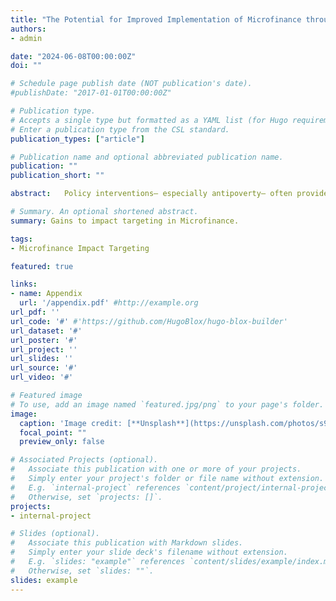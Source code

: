 ```yaml
---
title: "The Potential for Improved Implementation of Microfinance through AI-Driven Targeting"
authors:
- admin

date: "2024-06-08T00:00:00Z"
doi: ""

# Schedule page publish date (NOT publication's date).
#publishDate: "2017-01-01T00:00:00Z"

# Publication type.
# Accepts a single type but formatted as a YAML list (for Hugo requirements).
# Enter a publication type from the CSL standard.
publication_types: ["article"]

# Publication name and optional abbreviated publication name.
publication: ""
publication_short: ""

abstract:   Policy interventions– especially antipoverty– often provide social returns which are either disappointing in magnitude or cost-effectiveness. In many cases, the core of this issue may be attributed to treatment effect heterogeneity. That is, some program recipients exhibit high marginal benefit per-dollar of program cost while others are perhaps better served by alternative interventions. Effective program targeting based partially on desired impact is thus a critical addendum to typical need-based targeting. I apply modern machine learning (ML) approaches to assess the scope for improving microfinance -- a large-scale antipoverty program with historically mixed returns -- by targeting on predicted treatment effect. First, I utilize a set of RCTs to establish benchmark program impacts, confirming that average returns are small for a generic set of first- and second-order outcomes. Next, I develop a framework for employing the generalized random forest estimator of individualized treatment effects to perform subsample analysis by “counterfactually” reallocating treatment among the upper quantiles of the distribution. Consistent with large heterogeneity, I find that “gains” to impact targeting are often substantial. The average impact among the targeted subset is between $60– 480 (90– 567%) larger for bi-weekly business profits, revenues, and expenditures and between $147– 711 (664– 1,373%) larger for bi-weekly household income in case studies with high program take-up. Finally, I derive simplified targeting rules using GMM-matched policy trees on recipient characteristics in order to illustrate some “quick fixes” to the existing policy structure. Results suggest meaningful improvements may exist from a simple reallocation of treatment in the microfinance setting and other settings with a wide degree of heterogeneity.

# Summary. An optional shortened abstract.
summary: Gains to impact targeting in Microfinance.

tags:
- Microfinance Impact Targeting

featured: true

links:
- name: Appendix
  url: '/appendix.pdf' #http://example.org
url_pdf: '' 
url_code: '#' #'https://github.com/HugoBlox/hugo-blox-builder'
url_dataset: '#'
url_poster: '#'
url_project: ''
url_slides: ''
url_source: '#'
url_video: '#'

# Featured image
# To use, add an image named `featured.jpg/png` to your page's folder. 
image:
  caption: 'Image credit: [**Unsplash**](https://unsplash.com/photos/s9CC2SKySJM)'
  focal_point: ""
  preview_only: false

# Associated Projects (optional).
#   Associate this publication with one or more of your projects.
#   Simply enter your project's folder or file name without extension.
#   E.g. `internal-project` references `content/project/internal-project/index.md`.
#   Otherwise, set `projects: []`.
projects:
- internal-project

# Slides (optional).
#   Associate this publication with Markdown slides.
#   Simply enter your slide deck's filename without extension.
#   E.g. `slides: "example"` references `content/slides/example/index.md`.
#   Otherwise, set `slides: ""`.
slides: example
---
```


<!--
#note that the above symbols treat this block as a comment. This is otherwise useful code

This work is driven by the results in my [previous paper](/publication/conference-paper/) on LLMs.

{{% callout note %}}
Create your slides in Markdown - click the *Slides* button to check out the example.
{{% /callout %}}

Add the publication's **full text** or **supplementary notes** here. You can use rich formatting such as including [code, math, and images](https://docs.hugoblox.com/content/writing-markdown-latex/).
-->
